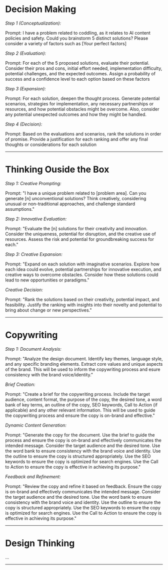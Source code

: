 # Decision Making

_Step 1 (Conceptualization):_

Prompt: I have a problem related to coddling, as it relates to AI content policies and safety. Could you brainstorm 5 distinct solutions? Please consider a variety of factors such as [Your perfect factors]

_Step 2 (Evaluation):_

Prompt: For each of the 5 proposed solutions, evaluate their potential. Consider their pros and cons, initial effort needed, implementation difficulty, potential challenges, and the expected outcomes. Assign a probability of success and a confidence level to each option based on these factors

_Step 3 (Expansion):_

Prompt: For each solution, deepen the thought process. Generate potential scenarios, strategies for implementation, any necessary partnerships or resources, and how potential obstacles might be overcome. Also, consider any potential unexpected outcomes and how they might be handled.

_Step 4 (Decision):_

Prompt: Based on the evaluations and scenarios, rank the solutions in order of promise. Provide a justification for each ranking and offer any final thoughts or considerations for each solution

---

# Thinking Ouside the Box

_Step 1: Creative Prompting:_

Prompt: "I have a unique problem related to [problem area]. Can you generate [n] unconventional solutions? Think creatively, considering unusual or non-traditional approaches, and challenge standard assumptions."

_Step 2: Innovative Evaluation:_

Prompt: "Evaluate the [n] solutions for their creativity and innovation. Consider the uniqueness, potential for disruption, and the creative use of resources. Assess the risk and potential for groundbreaking success for each."

_Step 3: Creative Expansion:_

Prompt: "Expand on each solution with imaginative scenarios. Explore how each idea could evolve, potential partnerships for innovative execution, and creative ways to overcome obstacles. Consider how these solutions could lead to new opportunities or paradigms."

_Creative Decision:_

Prompt: "Rank the solutions based on their creativity, potential impact, and feasibility. Justify the ranking with insights into their novelty and potential to bring about change or new perspectives."

---

# Copywriting

_Step 1: Document Analysis:_

Prompt: "Analyze the design document. Identify key themes, language style, and any specific branding elements. Extract core values and unique aspects of the brand. This will be used to inform the copywriting process and esure consistency with the brand voice/identity."

_Brief Creation:_

Prompt: "Create a brief for the copywriting process. Include the target audience, content format, the purpose of the copy, the desired tone, a word bank of key terms, an outline of the copy, SEO keywords, Call to Action (if applicable) and any other relevant information. This will be used to guide the copywriting process and ensure the copy is on-brand and effective."

_Dynamic Content Generation:_

Prompt: "Generate the copy for the document. Use the brief to guide the process and ensure the copy is on-brand and effectively communicates the intended message. Consider the target audience and the desired tone. Use the word bank to ensure consistency with the brand voice and identity. Use the outline to ensure the copy is structured appropriately. Use the SEO keywords to ensure the copy is optimized for search engines. Use the Call to Action to ensure the copy is effective in achieving its purpose."

_Feedback and Refinement:_

Prompt: "Review the copy and refine it based on feedback. Ensure the copy is on-brand and effectively communicates the intended message. Consider the target audience and the desired tone. Use the word bank to ensure consistency with the brand voice and identity. Use the outline to ensure the copy is structured appropriately. Use the SEO keywords to ensure the copy is optimized for search engines. Use the Call to Action to ensure the copy is effective in achieving its purpose."

---

# Design Thinking

...

---
